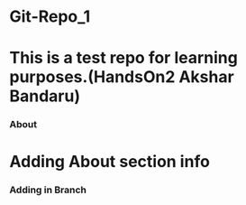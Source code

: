 # Git-Repo_1
# This is a test repo for learning purposes.(HandsOn2 Akshar Bandaru)

### **About**
# Adding About section info

### Adding in Branch
